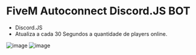 # FiveM Autoconnect Discord.JS BOT
* Discord.JS
* Atualiza a cada 30 Segundos a quantidade de players online.

![image](https://user-images.githubusercontent.com/88983269/137646811-80d71c4c-31be-4c01-b83c-9880d49f0476.png)
![image](https://user-images.githubusercontent.com/88983269/137646812-cb8b8503-bcff-4c43-ac32-4cf11625626e.png)

